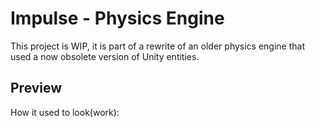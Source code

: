 # Impulse - Physics Engine

This project is WIP, it is part of a rewrite of an older physics engine that used a now obsolete version of Unity entities.

## Preview

How it used to look(work):

